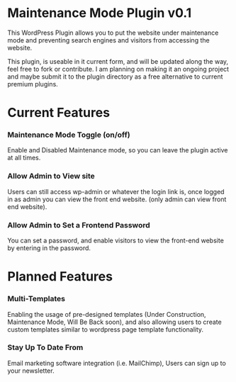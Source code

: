 # Maintenance Mode Plugin v0.1
This WordPress Plugin allows you to put the website under maintenance mode and preventing search engines and visitors from accessing the website.

This plugin, is useable in it current form, and will be updated along the way, feel free to fork or contribute. I am planning on making it an ongoing project and maybe submit it to the plugin directory as a free alternative to current premium plugins.

# Current Features
### Maintenance Mode Toggle (on/off)
Enable and Disabled Maintenance mode, so you can leave the plugin active at all times.

### Allow Admin to View site
Users can still access wp-admin or whatever the login link is, once logged in as admin you can view the front end website. (only admin can view front end website).

### Allow Admin to Set a Frontend Password
You can set a password, and enable visitors to view the front-end website by entering in the password.

# Planned Features
### Multi-Templates
Enabling the usage of pre-designed templates (Under Construction, Maintenance Mode, Will Be Back soon), and also allowing users to create custom templates similar to wordpress page template functionality.

### Stay Up To Date From
Email marketing software integration (i.e. MailChimp), Users can sign up to your newsletter.


